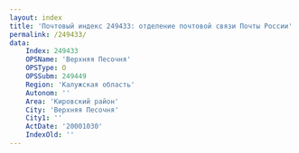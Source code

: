 ```yaml
---
layout: index
title: 'Почтовый индекс 249433: отделение почтовой связи Почты России'
permalink: /249433/
data:
    Index: 249433
    OPSName: 'Верхняя Песочня'
    OPSType: О
    OPSSubm: 249449
    Region: 'Калужская область'
    Autonom: ''
    Area: 'Кировский район'
    City: 'Верхняя Песочня'
    City1: ''
    ActDate: '20001030'
    IndexOld: ''
---
```

